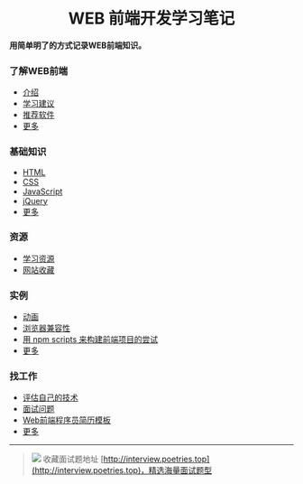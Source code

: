 <h1 align="center">WEB 前端开发学习笔记</h1>


**用简单明了的方式记录WEB前端知识。**

### 了解WEB前端
* [介绍](intro/about.md)
* [学习建议](intro/suggest.md)
* [推荐软件](detail/software)
* [更多](intro/README.md)

### 基础知识
* [HTML](detail/html)
* [CSS](detail/css)
* [JavaScript](detail/js)
* [jQuery](detail/jQuery)
* [更多](detail/README.md)

### 资源
* [学习资源](bookmark/learn-resouce.md)
* [网站收藏](bookmark/README.md)

### 实例
* [动画](detail/comprehensive/animate)
* [浏览器兼容性](detail/comprehensive/browser-compatibility)
* [用 npm scripts 来构建前端项目的尝试](detail/comprehensive/use-npm-script)
* [更多](detail/comprehensive/README.md)

### 找工作
* [评估自己的技术](find-jobs/assessment)
* [面试问题](find-jobs/question.md)
* [Web前端程序员简历模板](find-jobs/resume.md)
* [更多](find-jobs/README.md)


---

> ![](http://img-repo.poetries.top/images/20211003165152.png)
> 收藏面试题地址 [http://interview.poetries.top](http://interview.poetries.top)，精选海量面试题型